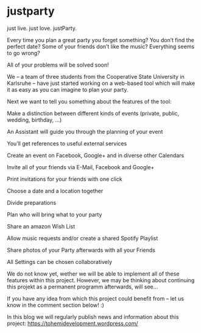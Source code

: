 # justparty
just live. just love. justParty.

Every time you plan a great party you forget something? You don’t find the perfect date? Some of your friends don’t like the music? Everything seems to go wrong?

All of your problems will be solved soon!

We – a team of three students from the Cooperative State University in Karlsruhe – have just started working on a web-based tool which will make it as easy as you can imagine to plan your party.

Next we want to tell you something about the features of the tool:

Make a distinction between different kinds of events (private, public, wedding, birthday, …)

An Assistant will guide you through the planning of your event

You’ll get references to useful external services

Create an event on Facebook, Google+ and in diverse other Calendars

Invite all of your friends via E-Mail, Facebook and Google+

Print invitations for your friends with one click

Choose a date and a location together

Divide preparations

Plan who will bring what to your party

Share an amazon Wish List

Allow music requests and/or create a shared Spotify Playlist

Share photos of your Party afterwards with all your Friends

All Settings can be chosen collaboratively

We do not know yet, wether we will be able to implement all of these features within this project. However, we may be thinking about continuing this projekt as a permanent programm afterwards, will see…

If you have any idea from which this project could benefit from – let us know in the comment section below! :)

In this blog we will regularly publish news and information about this project:
https://tohemidevelopment.wordpress.com/
